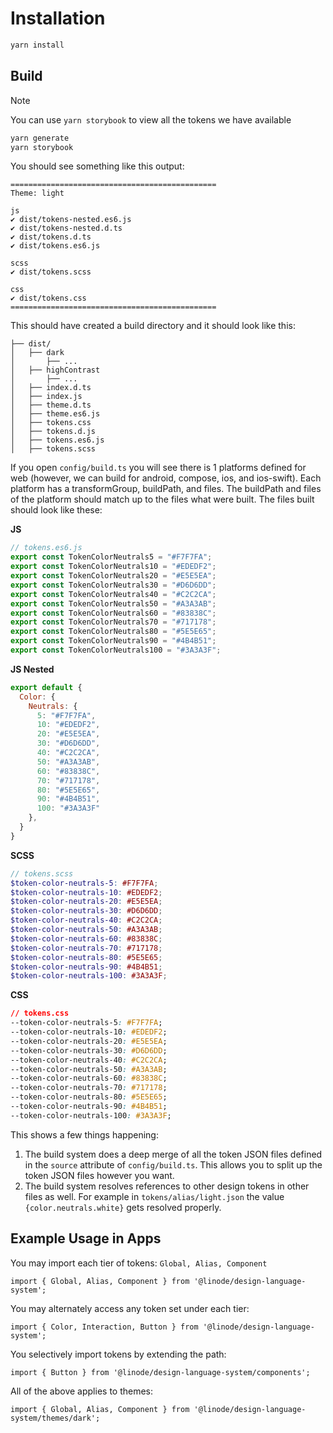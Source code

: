 # Installation
```bash
yarn install
```

## Build
>[!note]
You can use `yarn storybook` to view all the tokens we have available

```bash
yarn generate
yarn storybook
```

You should see something like this output:
```
==============================================
Theme: light

js
✔︎ dist/tokens-nested.es6.js
✔︎ dist/tokens-nested.d.ts
✔︎ dist/tokens.d.ts
✔︎ dist/tokens.es6.js

scss
✔︎ dist/tokens.scss

css
✔︎ dist/tokens.css
==============================================
```

This should have created a build directory and it should look like this:
```
├── dist/
│   ├── dark
│       ├── ...
│   ├── highContrast
│       ├── ...
│   ├── index.d.ts
│   ├── index.js
│   ├── theme.d.ts
│   ├── theme.es6.js
│   ├── tokens.css
│   ├── tokens.d.js
│   ├── tokens.es6.js
│   ├── tokens.scss
```

If you open `config/build.ts` you will see there is 1 platforms defined for web (however, we can build for android, compose, ios, and ios-swift). Each platform has a transformGroup, buildPath, and files. The buildPath and files of the platform should match up to the files what were built. The files built should look like these:

**JS**
```js
// tokens.es6.js
export const TokenColorNeutrals5 = "#F7F7FA";
export const TokenColorNeutrals10 = "#EDEDF2";
export const TokenColorNeutrals20 = "#E5E5EA";
export const TokenColorNeutrals30 = "#D6D6DD";
export const TokenColorNeutrals40 = "#C2C2CA";
export const TokenColorNeutrals50 = "#A3A3AB";
export const TokenColorNeutrals60 = "#83838C";
export const TokenColorNeutrals70 = "#717178";
export const TokenColorNeutrals80 = "#5E5E65";
export const TokenColorNeutrals90 = "#4B4B51";
export const TokenColorNeutrals100 = "#3A3A3F";
```

**JS Nested**
```js
export default {
  Color: {
    Neutrals: {
      5: "#F7F7FA",
      10: "#EDEDF2",
      20: "#E5E5EA",
      30: "#D6D6DD",
      40: "#C2C2CA",
      50: "#A3A3AB",
      60: "#83838C",
      70: "#717178",
      80: "#5E5E65",
      90: "#4B4B51",
      100: "#3A3A3F"
    },
  }
}
```

**SCSS**
```scss
// tokens.scss
$token-color-neutrals-5: #F7F7FA;
$token-color-neutrals-10: #EDEDF2;
$token-color-neutrals-20: #E5E5EA;
$token-color-neutrals-30: #D6D6DD;
$token-color-neutrals-40: #C2C2CA;
$token-color-neutrals-50: #A3A3AB;
$token-color-neutrals-60: #83838C;
$token-color-neutrals-70: #717178;
$token-color-neutrals-80: #5E5E65;
$token-color-neutrals-90: #4B4B51;
$token-color-neutrals-100: #3A3A3F;
```

**CSS**
```css
// tokens.css
--token-color-neutrals-5: #F7F7FA;
--token-color-neutrals-10: #EDEDF2;
--token-color-neutrals-20: #E5E5EA;
--token-color-neutrals-30: #D6D6DD;
--token-color-neutrals-40: #C2C2CA;
--token-color-neutrals-50: #A3A3AB;
--token-color-neutrals-60: #83838C;
--token-color-neutrals-70: #717178;
--token-color-neutrals-80: #5E5E65;
--token-color-neutrals-90: #4B4B51;
--token-color-neutrals-100: #3A3A3F;
```

This shows a few things happening:
1. The build system does a deep merge of all the token JSON files defined in the `source` attribute of `config/build.ts`. This allows you to split up the token JSON files however you want.
2. The build system resolves references to other design tokens in other files as well. For example in `tokens/alias/light.json` the value `{color.neutrals.white}` gets resolved properly.

## Example Usage in Apps

You may import each tier of tokens: `Global, Alias, Component`
```
import { Global, Alias, Component } from '@linode/design-language-system';
```

You may alternately access any token set under each tier:
```
import { Color, Interaction, Button } from '@linode/design-language-system';
```

You selectively import tokens by extending the path:
```
import { Button } from '@linode/design-language-system/components';
```

All of the above applies to themes:
```
import { Global, Alias, Component } from '@linode/design-language-system/themes/dark';
```